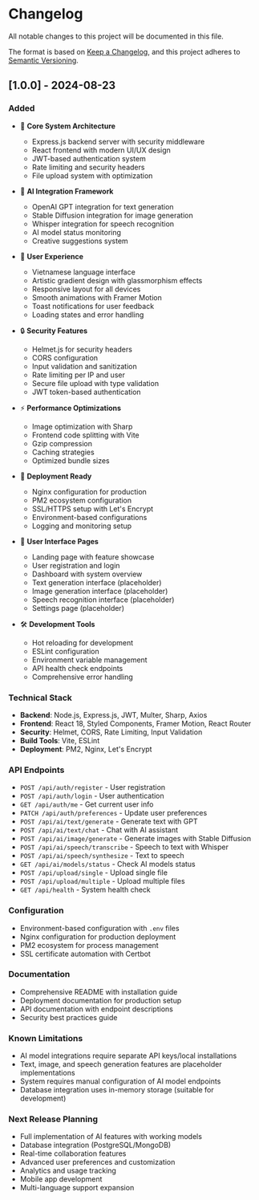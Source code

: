 # Changelog

All notable changes to this project will be documented in this file.

The format is based on [Keep a Changelog](https://keepachangelog.com/en/1.0.0/),
and this project adheres to [Semantic Versioning](https://semver.org/spec/v2.0.0.html).

## [1.0.0] - 2024-08-23

### Added
- 🎨 **Core System Architecture**
  - Express.js backend server with security middleware
  - React frontend with modern UI/UX design
  - JWT-based authentication system
  - Rate limiting and security headers
  - File upload system with optimization

- 🤖 **AI Integration Framework**
  - OpenAI GPT integration for text generation
  - Stable Diffusion integration for image generation
  - Whisper integration for speech recognition
  - AI model status monitoring
  - Creative suggestions system

- 🎯 **User Experience**
  - Vietnamese language interface
  - Artistic gradient design with glassmorphism effects
  - Responsive layout for all devices
  - Smooth animations with Framer Motion
  - Toast notifications for user feedback
  - Loading states and error handling

- 🔒 **Security Features**
  - Helmet.js for security headers
  - CORS configuration
  - Input validation and sanitization
  - Rate limiting per IP and user
  - Secure file upload with type validation
  - JWT token-based authentication

- ⚡ **Performance Optimizations**
  - Image optimization with Sharp
  - Frontend code splitting with Vite
  - Gzip compression
  - Caching strategies
  - Optimized bundle sizes

- 🚀 **Deployment Ready**
  - Nginx configuration for production
  - PM2 ecosystem configuration
  - SSL/HTTPS setup with Let's Encrypt
  - Environment-based configurations
  - Logging and monitoring setup

- 📱 **User Interface Pages**
  - Landing page with feature showcase
  - User registration and login
  - Dashboard with system overview
  - Text generation interface (placeholder)
  - Image generation interface (placeholder)
  - Speech recognition interface (placeholder)
  - Settings page (placeholder)

- 🛠 **Development Tools**
  - Hot reloading for development
  - ESLint configuration
  - Environment variable management
  - API health check endpoints
  - Comprehensive error handling

### Technical Stack
- **Backend**: Node.js, Express.js, JWT, Multer, Sharp, Axios
- **Frontend**: React 18, Styled Components, Framer Motion, React Router
- **Security**: Helmet, CORS, Rate Limiting, Input Validation
- **Build Tools**: Vite, ESLint
- **Deployment**: PM2, Nginx, Let's Encrypt

### API Endpoints
- `POST /api/auth/register` - User registration
- `POST /api/auth/login` - User authentication
- `GET /api/auth/me` - Get current user info
- `PATCH /api/auth/preferences` - Update user preferences
- `POST /api/ai/text/generate` - Generate text with GPT
- `POST /api/ai/text/chat` - Chat with AI assistant
- `POST /api/ai/image/generate` - Generate images with Stable Diffusion
- `POST /api/ai/speech/transcribe` - Speech to text with Whisper
- `POST /api/ai/speech/synthesize` - Text to speech
- `GET /api/ai/models/status` - Check AI models status
- `POST /api/upload/single` - Upload single file
- `POST /api/upload/multiple` - Upload multiple files
- `GET /api/health` - System health check

### Configuration
- Environment-based configuration with `.env` files
- Nginx configuration for production deployment
- PM2 ecosystem for process management
- SSL certificate automation with Certbot

### Documentation
- Comprehensive README with installation guide
- Deployment documentation for production setup
- API documentation with endpoint descriptions
- Security best practices guide

### Known Limitations
- AI model integrations require separate API keys/local installations
- Text, image, and speech generation features are placeholder implementations
- System requires manual configuration of AI model endpoints
- Database integration uses in-memory storage (suitable for development)

### Next Release Planning
- Full implementation of AI features with working models
- Database integration (PostgreSQL/MongoDB)
- Real-time collaboration features
- Advanced user preferences and customization
- Analytics and usage tracking
- Mobile app development
- Multi-language support expansion